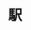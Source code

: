 ---
title: 駅
description: 车站
kana: えき
pronunciation: eki
tone: 平板型
type: 名词
pubDate: 2024-07-03 00:00:10
---
